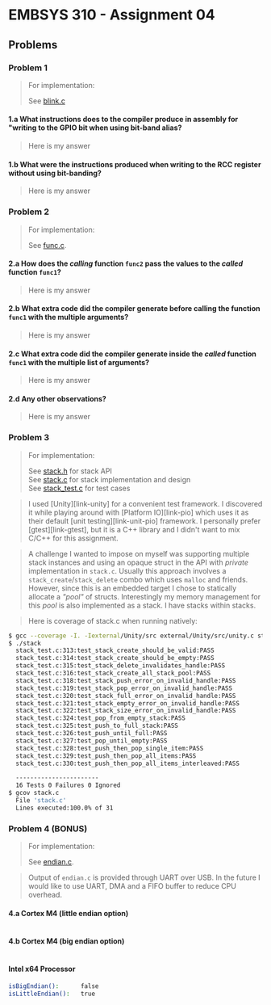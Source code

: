 # EMBSYS 310 - Assignment 04

## Problems
### Problem 1
>For implementation:
>
>See [blink.c](blink.c)

#### 1.a What instructions does to the compiler produce in assembly for "writing to the GPIO bit when using bit-band alias?

>Here is my answer

#### 1.b What were the instructions produced when writing to the RCC register without using bit-banding?

>Here is my answer

### Problem 2
>For implementation:
>
>See [func.c](func.c).

#### 2.a How does the *calling* function `func2` pass the values to the *called* function `func1`?

>Here is my answer

#### 2.b What extra code did the compiler generate before calling the function `func1` with the multiple arguments?

>Here is my answer

#### 2.c What extra code did the compiler generate inside the *called* function `func1` with the multiple list of arguments?

>Here is my answer

#### 2.d Any other observations?

>Here is my answer

### Problem 3
>For implementation:
>
>See [stack.h](stack.h) for stack API<br>
>See [stack.c](stack.c) for stack implementation and design<br>
>See [stack_test.c](stack_test.c) for test cases

> I used [Unity][link-unity] for a convenient test framework. I discovered it while playing around with [Platform IO][link-pio] which uses it as their default [unit testing][link-unit-pio] framework. I personally prefer [gtest][link-gtest], but it is a C++ library and I didn't want to mix C/C++ for this assignment.

> A challenge I wanted to impose on myself was supporting multiple stack instances and using an opaque struct in the API with *private* implementation in `stack.c`. Usually this approach involves a `stack_create`/`stack_delete` combo which uses `malloc` and friends. However, since this is an embedded target I chose to statically allocate a *"pool"* of structs. Interestingly my memory management for this *pool* is also implemented as a stack. I have stacks within stacks.

> Here is coverage of stack.c when running natively:
```bash
$ gcc --coverage -I. -Iexternal/Unity/src external/Unity/src/unity.c stack.c stack_test.c -o stack
$ ./stack
  stack_test.c:313:test_stack_create_should_be_valid:PASS
  stack_test.c:314:test_stack_create_should_be_empty:PASS
  stack_test.c:315:test_stack_delete_invalidates_handle:PASS
  stack_test.c:316:test_stack_create_all_stack_pool:PASS
  stack_test.c:318:test_stack_push_error_on_invalid_handle:PASS
  stack_test.c:319:test_stack_pop_error_on_invalid_handle:PASS
  stack_test.c:320:test_stack_full_error_on_invalid_handle:PASS
  stack_test.c:321:test_stack_empty_error_on_invalid_handle:PASS
  stack_test.c:322:test_stack_size_error_on_invalid_handle:PASS
  stack_test.c:324:test_pop_from_empty_stack:PASS
  stack_test.c:325:test_push_to_full_stack:PASS
  stack_test.c:326:test_push_until_full:PASS
  stack_test.c:327:test_pop_until_empty:PASS
  stack_test.c:328:test_push_then_pop_single_item:PASS
  stack_test.c:329:test_push_then_pop_all_items:PASS
  stack_test.c:330:test_push_then_pop_all_items_interleaved:PASS

  -----------------------
  16 Tests 0 Failures 0 Ignored
$ gcov stack.c
  File 'stack.c'
  Lines executed:100.0% of 31
```

### Problem 4 **(BONUS)**
> For implementation:
>
> See [endian.c](endian.c).

> Output of `endian.c` is provided through UART over USB. In the future I would like to use UART, DMA and a FIFO buffer to reduce CPU overhead.

#### 4.a Cortex M4 (little endian option)
```bash
```
#### 4.b Cortex M4 (big endian option)
```bash
```
#### Intel x64 Processor
```bash
isBigEndian():      false
isLittleEndian():   true
```